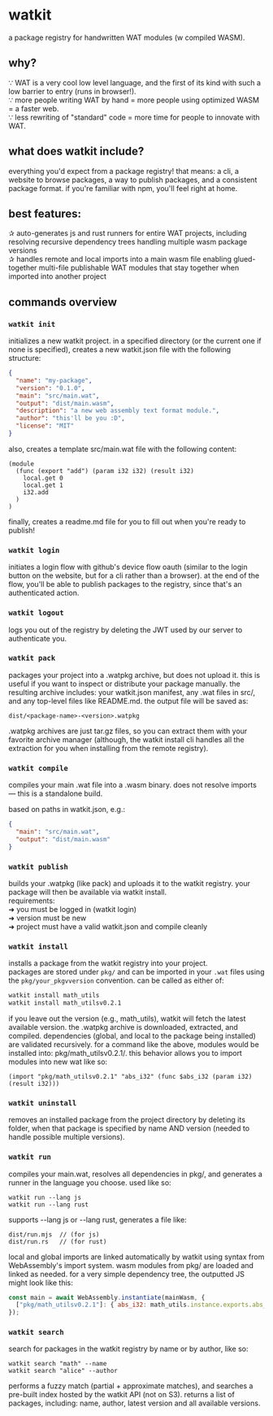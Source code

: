 # watkit
a package registry for handwritten WAT modules (w compiled WASM). 

## why?
∵ WAT is a very cool low level language, and the first of its kind with such a low barrier to entry (runs in browser!).  
∵ more people writing WAT by hand = more people using optimized WASM = a faster web.  
∵ less rewriting of "standard" code = more time for people to innovate with WAT.

## what does watkit include?
everything you'd expect from a package registry! that means: a cli, a website to browse packages, a way to publish packages, and a consistent package format. if you're familiar with npm, you'll feel right at home. 

## best features: 
✰ auto-generates js and rust runners for entire WAT projects, including resolving recursive dependency trees handling multiple wasm package versions  
✰ handles remote and local imports into a main wasm file enabling glued-together multi-file publishable WAT modules that stay together when imported into another project

## commands overview
### `watkit init`
initializes a new watkit project. in a specified directory (or the current one if none is specified), creates a new watkit.json file with the following structure:
```json
{
  "name": "my-package",
  "version": "0.1.0",
  "main": "src/main.wat",
  "output": "dist/main.wasm",
  "description": "a new web assembly text format module.",
  "author": "this'll be you :D",
  "license": "MIT"
}
```
also, creates a template src/main.wat file with the following content:
```wat
(module
  (func (export "add") (param i32 i32) (result i32)
    local.get 0
    local.get 1
    i32.add
  )
)
```
finally, creates a readme.md file for you to fill out when you're ready to publish!

### `watkit login`
initiates a login flow with github's device flow oauth (similar to the login button on the website, but for a cli rather than a browser). at the end of the flow, you'll be able to publish packages to the registry, since that's an authenticated action.

### `watkit logout`
logs you out of the registry by deleting the JWT used by our server to authenticate you.

### `watkit pack`
packages your project into a .watpkg archive, but does not upload it. this is useful if you want to inspect or distribute your package manually. the resulting archive includes: your watkit.json manifest, any .wat files in src/, and any top-level files like README.md. the output file will be saved as:
```
dist/<package-name>-<version>.watpkg
```
.watpkg archives are just tar.gz files, so you can extract them with your favorite archive manager (although, the watkit install cli handles all the extraction for you when installing from the remote registry).

### `watkit compile`
compiles your main .wat file into a .wasm binary. does not resolve imports — this is a standalone build.

based on paths in watkit.json, e.g.:
```json
{
  "main": "src/main.wat",
  "output": "dist/main.wasm"
}
```

### `watkit publish`
builds your .watpkg (like pack) and uploads it to the watkit registry. your package will then be available via watkit install.  
requirements:  
➜ you must be logged in (watkit login)  
➜ version must be new  
➜ project must have a valid watkit.json and compile cleanly

### `watkit install`
installs a package from the watkit registry into your project.  
packages are stored under `pkg/` and can be imported in your `.wat` files using the `pkg/your_pkgvversion` convention. can be called as either of:
```bash
watkit install math_utils
watkit install math_utilsv0.2.1
```

if you leave out the version (e.g., math_utils), watkit will fetch the latest available version. the .watpkg archive is downloaded, extracted, and compiled. dependencies (global, and local to the package being installed) are validated recursively. for a command like the above, modules would be installed into: pkg/math_utilsv0.2.1/. 
this behavior allows you to import modules into new wat like so:
```wasm
(import "pkg/math_utilsv0.2.1" "abs_i32" (func $abs_i32 (param i32) (result i32)))
```
### `watkit uninstall`
removes an installed package from the project directory by deleting its folder, when that package is specified by name AND version (needed to handle possible multiple versions). 

### `watkit run`

compiles your main.wat, resolves all dependencies in pkg/, and generates a runner in the language you choose. used like so:
```
watkit run --lang js
watkit run --lang rust
```
supports --lang js or --lang rust, generates a file like:
```
dist/run.mjs  // (for js)
dist/run.rs   // (for rust)
```
local and global imports are linked automatically by watkit using syntax from WebAssembly's import system. wasm modules from pkg/ are loaded and linked as needed. for a very simple dependency tree, the outputted JS might look like this: 

```javascript
const main = await WebAssembly.instantiate(mainWasm, {
  ["pkg/math_utilsv0.2.1"]: { abs_i32: math_utils.instance.exports.abs_i32 }
});
```

### `watkit search`

search for packages in the watkit registry by name or by author, like so:
```
watkit search "math" --name
watkit search "alice" --author
```
performs a fuzzy match (partial + approximate matches), and searches a pre-built index hosted by the watkit API (not on S3). 
returns a list of packages, including: name, author, latest version and all available versions. 